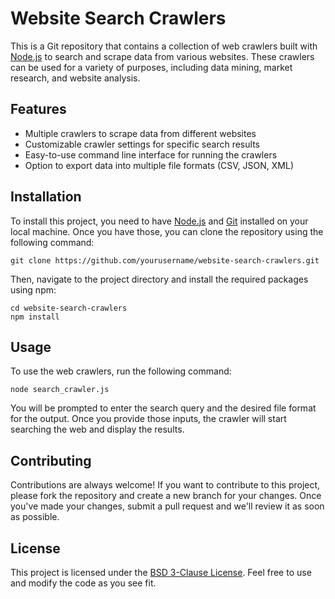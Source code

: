 # Website Search Crawlers

This is a Git repository that contains a collection of web crawlers built with [Node.js](https://www.google.com/search?q=Node.js) to search and scrape data from various websites. These crawlers can be used for a variety of purposes, including data mining, market research, and website analysis.

## Features

- Multiple crawlers to scrape data from different websites
- Customizable crawler settings for specific search results
- Easy-to-use command line interface for running the crawlers
- Option to export data into multiple file formats (CSV, JSON, XML)

## Installation

To install this project, you need to have [Node.js](https://www.google.com/search?q=Node.js) and [Git](https://www.google.com/search?q=Git) installed on your local machine. Once you have those, you can clone the repository using the following command:

```
git clone https://github.com/yourusername/website-search-crawlers.git
```

Then, navigate to the project directory and install the required packages using npm:

```
cd website-search-crawlers
npm install
```

## Usage

To use the web crawlers, run the following command:

```
node search_crawler.js
```

You will be prompted to enter the search query and the desired file format for the output. Once you provide those inputs, the crawler will start searching the web and display the results.

## Contributing

Contributions are always welcome! If you want to contribute to this project, please fork the repository and create a new branch for your changes. Once you've made your changes, submit a pull request and we'll review it as soon as possible.

## License

This project is licensed under the [BSD 3-Clause License](https://www.google.com/search?q=BSD%203-Clause%20License). Feel free to use and modify the code as you see fit.